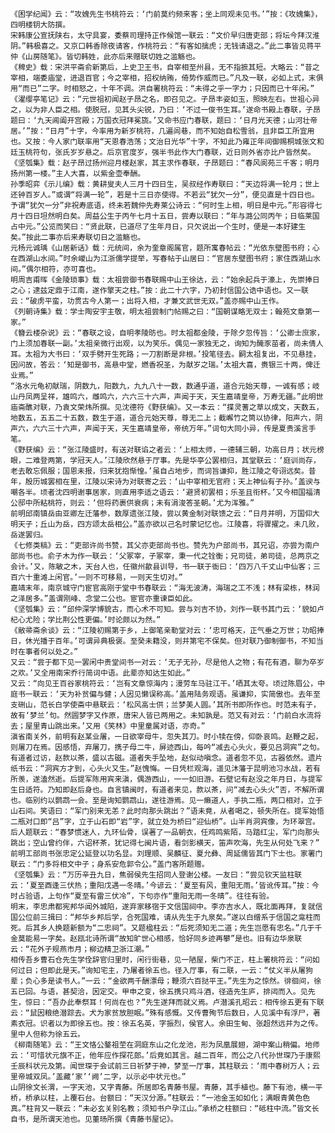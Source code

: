 <!-- { "loadSidebar": true } -->
	《困学纪闻》云：“攻媿先生书桃符云：‘门前莫约频来客；坐上同观未见书。’”按：《攻媿集》，四明楼钥大防撰。
	宋韩康公宣抚陕右，太守具宴，委蔡司理持正作候馆一联云：“文价早归唐吏部；将坛今拜汉淮阴。”韩极喜之。又京口韩香除夜请客，作桃符云：“有客如擒虎；无钱请退之。”此二事皆见蒋平仲《山房随笔》。皆切韩姓，此亦后来赠联切姓之滥觞也。
	《稗史》载：宋洪平斋俞新第后，上史卫王书，自宰相至州县，无不指摭其短。大略云：“昔之宰相，端委庙堂，进退百官；今之宰相，招权纳贿，倚势作威而已。”凡及一联，必如上式，末俱用“而已”二字。时相怒之，十年不调。洪自署桃符云：“未得之乎一字力；只因而已十年闲。”
	《濯缨亭笔记》云：“元世祖初闻赵子昂之名，即召见之。子昂丰姿如玉，照映左右。世祖心异之，以为非人臣之相。使脱冠，见其头尖锐，乃曰：‘不过一俊书生耳。’遂命书殿上春联，子昂题曰：‘九天阊阖开宫殿；万国衣冠拜冕旒。’又命书应门春联，题曰：‘日月光天德；山河壮帝居。’”按：“日月”十字，今率用为新岁桃符，几遍闾巷，而不知始自松雪翁，且非臣工所宜用也。又按：今人家门联率用“天恩春浩荡；文治日光华”十字，不知此乃雍正年间御赐桐城张文和廷玉桃符句，张氏岁岁悬之。后京官度岁，强半书此作大门春联，近日则外省亦比户皆然矣。
	《坚瓠集》载：赵子昂过扬州迎月楼赵家，其主求作春联，子昂题曰：“春风阆苑三千客；明月扬州第一楼。”主人大喜，以紫金壶奉酬。
	孙季昭弈《示儿编》载：黄耕叟夫人三月十四日生，吴叔经作寿联曰：“天边将满一轮月；世上还钟百岁人。”或谓“将满一轮”，若是十三日亦使得。不若云“犹欠一分”，便见直是十四日也。予谓“犹欠一分”非祝寿底语，终未若魏仲先寿莱公诗云：“何时生上相，明日是中元。”形容得七月十四日坦然明白矣。周益公生于丙午七月十五日，尝寿以联曰：“年与潞公同丙午；日临莱国占中元。”公览而笑曰：“贤此联，已道尽了生年月日，只欠说出一个生时，便是一本好建生矣。”按此二事亦后来寿联切日之滥觞也。
	元杨元诚瑀《山居新话》载：元统间，余为奎章阁属官，题所寓春帖云：“光依东壁图书府；心在西湖山水间。”时余嵕山为江浙儒学提举，写春帖于山居曰：“官居东壁图书府；家住西湖山水间。”偶尔相符，亦可喜也。
	明周吉甫晖《金陵琐事》载：太祖尝御书春联赐中山王徐达，云：“始余起兵于濠上，先崇捧日之心；逮兹定鼎于江南，遂作擎天之柱。”按：此二十六字，乃初封信国公诰中语也。又一联云：“破虏平蛮，功贯古今人第一；出将入相，才兼文武世无双。”盖亦赐中山王作。
	《列朝诗集》载：学士陶安宇主敬，明太祖尝制门帖赐之曰：“国朝谋略无双士；翰苑文章第一家。”
	《簪云楼杂说》云：“春联之设，自明孝陵昉也。时太祖都金陵，于除夕忽传旨：‘公卿士庶家，门上须加春联一副。’太祖亲微行出观，以为笑乐。偶见一家独无之，询知为醃豕苗者，尚未倩人耳。太祖为大书曰：‘双手劈开生死路；一刀割断是非根。’投笔径去。嗣太祖复出，不见悬挂，因问故，答云：‘知是御书，高悬中堂，燃香祝圣，为献岁之瑞。’太祖大喜，赉银三十两，俾迁业焉。”
	“洛水元龟初献瑞，阴数九，阳数九，九九八十一数，数通乎道，道合元始天尊，一诚有感；岐山丹凤两呈祥，雄鸣六，雌鸣六，六六三十六声，声闻于天，天生嘉靖皇帝，万寿无疆。”此明世庙斋醮对联，乃袁文荣炜所撰。见沈德符《野获编》。又一本云：“揲灵蓍之草以成文，天数五，地数五，五五二十五数，数生于道，道合元始天尊，尊无二上；截嶰竹之筒以协律，阳声六，阴声六，六六三十六声，声闻于天，天生嘉靖皇帝，帝统万年。”词句大同小异，传是夏贵溪言手笔。
	《野获编》云：“张江陵盛时，有送对联谄之者云：‘上相太师，一德辅三朝，功高日月；状元榜眼，二难登两第，学冠天人。’江陵欣然悬于厅事。先是华亭公罢相归，其堂联云：‘庭训尚存，老去敢忘佩服；国恩未报，归来犹抱惭惶。’虽自占地步，而词旨谦抑，胜江陵之夸诩远矣。昔年，殷历城罢相在里，江陵以宋诗为对联寄之云：‘山中宰相无官府；天上神仙有子孙。’盖谀与嘲各半。顷者沈四明谢事居家，则直用李适之语云：‘避贤初罢相；乐圣且衔杯。’又今相国福清公邸中所粘桃符，则云：‘但将药裹供衰病；未有涓浚答圣朝。’尤为浑雅。”
	前明邱南镇岳由亚卿左迁藩参，数厚遗张江陵，尝以黄金制对联馈之云：“日月并明，万国仰大明天子；丘山为岳，四方颂太岳相公。”盖亦欲以己名时蒙记忆也。江陵喜，将骤擢之。未几败，岳遂罢归。
	《七修类稿》云：“吏部许尚书赞，其父亦吏部尚书也。赞先为户部尚书，其兄诏，亦尝为南户部尚书也。俞子木为作一联云：‘父冢宰，子冢宰，秉一代之铨衡；兄司徒，弟司徒，总两京之会计。’又，陈敏之木，天台人也，任徽州歙县训导，书一联于衙曰：‘四万八千丈山中仙客；三百六十重滩上闲官。’一则不可移易，一则天生切对。”
	嘉靖末年，南京城守门宦官高刚于堂中书春联云：“海无波涛，海瑞之工不浅；林有梁栋，林润之泽居多。”盖谓刚峰、念堂二公也。宦官亦重谏臣如此。
	《坚瓠集》云：“邱仲深学博貌古，而心术不可知。尝与刘吉不协，刘作一联书其门云：‘貌如卢杞心尤险；学比荆公性更偏。’时论颇以为然。”
	《敝帚斋余谈》云：“江陵初赐第于乡，上御笔亲勒堂对云：‘忠可格天，正气垂之万世；功昭捧日，休光播于百年。’可谓异典极褒。至癸未籍没，则并第宅不保矣。但对联乃御制御书，不知当时在事者何以处之。”
	又云：“尝于都下见一罢闲中贵堂间书一对云：‘无子无孙，尽是他人之物；有花有酒，聊为卒岁之欢。’又全用南宋乔行简词中语。此辈亦知达生如此。”
	又云：“向见王百谷家桃符云：‘岂有文章惊海内；漫劳车马驻江干。’哂其太夸。顷过陈眉公，中庭书一联云：‘天为补贫偏与健；人因见懒误称高。’盖用陆务观语。虽谦抑，实简傲也。去年至支硎山，范长白学使斋中悬联云：‘松风高士供；兰梦美人圆。’其所书即所作也。时范未有子，故有‘梦兰’句。然圆梦字又作原，唐宋人皆已两用之。未知孰是。范又有对云：‘门前白水流将去；屋里青山跳出来。’又用《笑林》中里童属对语，亦奇。”
	滇省南关外，前明有赵某业屠，一日欲宰母牛，忽失其刀。时小犊在傍，仰卧哀鸣。赵鞭之起，则屠刀在焉。因感悟，弃屠刀，携子母二牛，屏迹西山，每吟“减去心头火，要见吕洞宾”之句。有道者过访，赵款以茶，盛以古磁。道者失手坠地，赵似动嗔念。道者忽不见，古器依然。遗片纸书云：“洞宾方才到，心头火又生。”赵愧悔。一日凭栏观海，遥见沐藩于昆明池习水战，若有所羡，遂溘然逝。后提军陈用宾来滇，偶游西山，一一如旧游。石壁记有赵没之年月日，与提军生日适符。乃知即赵后身也。自言镇闽时，有道者来见，款以茶，问“减去心头火”否，不解所谓也。临别约以鹦鹉一会。至是询知鹦鹉山，遂往游焉。见一癞道人，手执二瓶，两口相对，立于山石间。笑语曰：“军门别来无恙？此时向那头跳出？”语未竟，从者喝之，顿失所在。提军始悟二瓶对口即“吕”字，立于山石即“岩”字，就立处为桥曰“迎仙桥”。山半肖洞宾像，为环翠宫。后人题联云：“春梦惯迷人，九环仙骨，误著了一品朝衣，任鸡鸣紫陌，马踏红尘，军门向那头跳出；空山曾约伴，六诏杯茶，犹记得七闽片语，看剑影横天，笛声吹海，先生从何处飞来？”
	前明工部尚书张忠定公延登以功名显。刘理顺、吴麟征、夏允彝、周延儒皆其门下士也。家署门联云：“门多将相文中子；身系安危郭令公。”盖门客所题赠。
	《坚瓠集》云：“万历辛丑九日，焦弱侯先生招同人登谢公楼。一友曰：“尝见钦天监柱联云：‘夏至酉逢三伏热；重阳戊遇一冬晴。’今谚云：‘夏至有风，重阳无雨。’皆讹传耳。”按：今时占验语，上句作“夏至有雷三伏冷”，下句亦作“重阳无雨一冬晴”。往往有验。
	明末，李忠肃都宪邦华闻外城陷，遂弃家移宿于文信国祠中。李亦吉水人，既北面再拜，复就信国公位前三揖曰：“邦华乡邦后学，合死国难，请从先生于九泉矣。”遂以白缯系于信国之龛柱而死。后其乡人换题新额为“二忠祠”。又题楹柱云：“后死须知无二道；先生岂愿有忠名。”几于千金莫能易一字矣。赵瓯北诗所谓“故知旷世心相感，恰好同乡迹再攀”是也。旧有边华泉联云：“花外子规燕市月；柳边精卫浙江潮。”
	相传吾乡曹石仓先生学佺辞官归里时，闲行街巷，见一陋屋，柴门不正，柱上署桃符云：“问如何过日；但即此是天。”询知宅主，乃屠者徐五也。径入厅事，有二联，一云：“仗义半从屠狗辈；负心多是读书人。”一云：“金欲两千酬漂母；鞭须六百挞平王。”先生为之惊然。徘徊间，徐五已回。与语，甚契洽，因定交。甲申之变，徐五携只鸡斗酒，径造先生庐，排闼而入。见先生，惊曰：“吾办此奉祭耳！何尚在也？”先生遂拜而就义焉。卢潜溪孔昭云：相传徐五更有下联云：“鼠因粮绝潜踪去。犬为家贫放胆眠。”殊有感慨。又传曹殉节后数日，人见溪中有浮尸，著素衣冠。识者以为即徐五也。按：徐五名英，字振烈，侯官人。余田生甸、张超然远并为之传。里中人但称为徐五云。
	《柳南随笔》云：“王文恪公鏊祖茔在洞庭东山之化龙池，形为凤凰展翅，湖中案山稍偏。地师云：‘可惜状元旗不正，他年应作探花郎。’后竟如其言。越二百年，而公之八代孙世琛乃于康熙壬辰科状元及第。闻世琛于会试前三日祈梦于神，梦至一厅事，其柱联云：‘雨中春树万人；云里帝城双凤。’盖藏‘家’‘阙’二字，以示必中状元也。”
	山阴徐文长渭，一字天池，又字青藤。所居即名青藤书屋。青藤，其手植也。藤下有池，横一平桥，桥承以柱，上覆石台。台额曰：“天汉分源。”柱联云：“一池金玉如如化；满眼青黄色色真。”柱背又一联云：“未必玄关别名教；须知书户孕江山。”承桥之柱额曰：“砥柱中流。”皆文长自书，是所谓天池也。见董旸所撰《青藤书屋记》。
